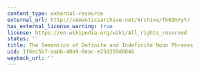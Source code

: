 ```yaml
---
content_type: external-resource
external_url: http://semanticsarchive.net/Archive/Tk0ZmYyY/
has_external_license_warning: true
license: https://en.wikipedia.org/wiki/All_rights_reserved
status: ''
title: The Semantics of Definite and Indefinite Noun Phrases
uid: 1f6ec5b7-aabb-40a9-8eac-e25d359d6046
wayback_url: ''
---
```

